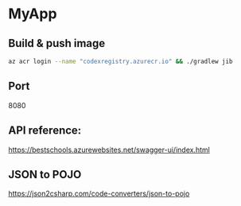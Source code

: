 # MyApp

## Build & push image


```bash
az acr login --name "codexregistry.azurecr.io" && ./gradlew jib
```

## Port
8080

## API reference:
https://bestschools.azurewebsites.net/swagger-ui/index.html


## JSON to POJO
https://json2csharp.com/code-converters/json-to-pojo
